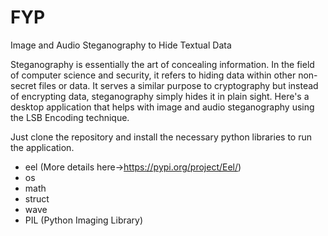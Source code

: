 # FYP
Image and Audio Steganography to Hide Textual Data

Steganography is essentially the art of concealing information. In the field of computer science and security, it refers to hiding data within other non-secret files or data. It serves a similar purpose to cryptography but instead of encrypting data, steganography simply hides it in plain sight. 
Here's a desktop application that helps with image and audio steganography using the LSB Encoding technique.

Just clone the repository and install the necessary python libraries to run the application.
-	eel (More details here->https://pypi.org/project/Eel/)
-	os
-	math
-	struct
-	wave
-	PIL (Python Imaging Library)



